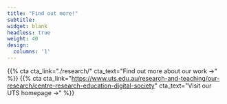 ```yaml
---
title: "Find out more!"
subtitle:
widget: blank
headless: true
weight: 40
design:
  columns: '1'
---
```


{{% cta cta_link="./research/" cta_text="Find out more about our work →" %}}
{{% cta cta_link="https://www.uts.edu.au/research-and-teaching/our-research/centre-research-education-digital-society" cta_text="Visit our UTS homepage →" %}}